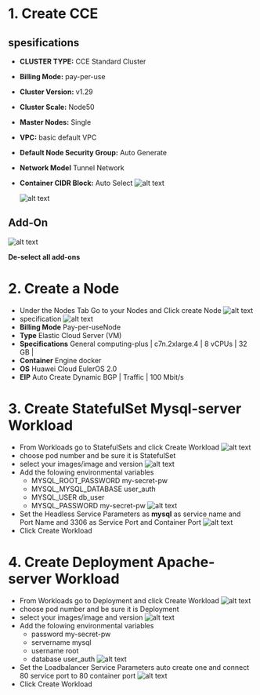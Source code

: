 <h1>1. Create CCE </h1>

<h2>spesifications </h2>

- **CLUSTER TYPE:**  CCE Standard Cluster
- **Billing Mode:** pay-per-use
- **Cluster Version:** v1.29
- **Cluster Scale:** Node50
- **Master Nodes:** Single
- **VPC:** basic default VPC
- **Default Node Security Group:** Auto Generate
- **Network Model** Tunnel Network
- **Container CIDR Block:** Auto Select
  ![alt text](images/image-1.png)

  ![alt text](images/image-2.png)

<h2> Add-On </h2>

![alt text](images/image.png)

**De-select all add-ons**

<h1>2. Create a Node </h1>

- Under the Nodes Tab Go to your Nodes and Click create Node
  ![alt text](images/image-11.png)
- specification 
  ![alt text](images/image-12.png)
- **Billing Mode** Pay-per-useNode 
- **Type** Elastic Cloud Server (VM)
- **Specifications** General computing-plus | c7n.2xlarge.4 | 8 vCPUs | 32 GB | 
- **Container** Engine docker 
- **OS** Huawei Cloud EulerOS 2.0
- **EIP** Auto Create Dynamic BGP | Traffic | 100 Mbit/s

<h1>3. Create StatefulSet Mysql-server Workload </h1>

- From Workloads go to StatefulSets and click Create Workload
  ![alt text](images/image-3.png)
- choose pod number and be sure it is StatefulSet
- select your  images/image and version
  ![alt text](images/image-4.png)
- Add the folowing environmental variables
  - MYSQL_ROOT_PASSWORD	my-secret-pw
  - MYSQL_MYSQL_DATABASE	user_auth
  - MYSQL_USER	db_user
  - MYSQL_PASSWORD	my-secret-pw
    ![alt text](images/image-5.png)
- Set the Headless Service Parameters as **mysql** as service name and Port Name and 3306 as Service Port and Container Port 
  ![alt text](images/image-6.png)
- Click Create  Workload

<h1>4. Create Deployment Apache-server Workload </h1>

- From Workloads go to Deployment and click Create Workload
  ![alt text](images/image-7.png)
- choose pod number and be sure it is Deployment
- select your  images/image and version
  ![alt text](images/image-8.png)
- Add the folowing environmental variables
  - password	my-secret-pw
  - servername	mysql
  - username	root
  - database	user_auth
    ![alt text](images/image-9.png)
- Set the Loadbalancer Service Parameters auto create one and connect 80 service port to 80 container port
  ![alt text](images/image-10.png)
- Click Create  Workload


